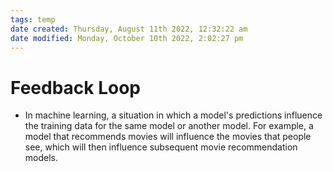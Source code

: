 ```yaml
---
tags: temp
date created: Thursday, August 11th 2022, 12:32:22 am
date modified: Monday, October 10th 2022, 2:02:27 pm
---
```


# Feedback Loop
- In machine learning, a situation in which a model's predictions influence the training data for the same model or another model. For example, a model that recommends movies will influence the movies that people see, which will then influence subsequent movie recommendation models.

